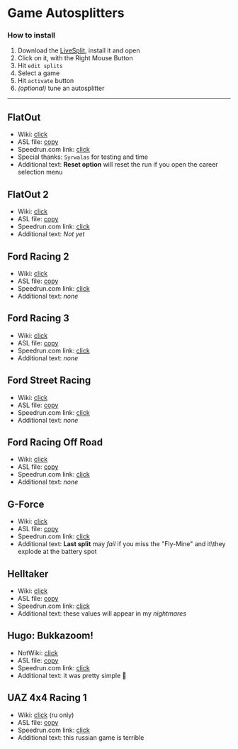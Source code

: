 # Game Autosplitters

### How to install

1. Download the [LiveSplit](https://livesplit.org/downloads/), install it and open
2. Click on it, with the Right Mouse Button
3. Hit `edit splits`
4. Select a game
5. Hit `activate` button
6. _(optional)_ tune an autosplitter


---


## FlatOut

- Wiki: [click](https://ru.wikipedia.org/wiki/FlatOut)
- ASL file: [copy](https://raw.githubusercontent.com/b5414/LiveSplit_ASL/white/files/FlatOut.asl)
- Speedrun.com link: [click](https://www.speedrun.com/flatout1)
- Special thanks: `Syrwalas` for testing and time
- Additional text: **Reset option** will reset the run if you open the career selection menu


## FlatOut 2

- Wiki: [click](https://en.wikipedia.org/wiki/FlatOut_2)
- ASL file: [copy](https://raw.githubusercontent.com/b5414/LiveSplit_ASL/white/files/FlatOut2.asl)
- Speedrun.com link: [click](https://www.speedrun.com/flatout_2)
- Additional text: _Not yet_


## Ford Racing 2

- Wiki: [click](https://en.wikipedia.org/wiki/Ford_Racing_2)
- ASL file: [copy](https://raw.githubusercontent.com/b5414/LiveSplit_ASL/white/files/FordRacing2.asl)
- Speedrun.com link: [click](https://www.speedrun.com/fordracing2)
- Additional text: _none_


## Ford Racing 3

- Wiki: [click](https://en.wikipedia.org/wiki/Ford_Racing_3)
- ASL file: [copy](https://raw.githubusercontent.com/b5414/LiveSplit_ASL/white/files/FordRacing3.asl)
- Speedrun.com link: [click](https://www.speedrun.com/fordracing3)
- Additional text: _none_


## Ford Street Racing

- Wiki: [click](https://en.wikipedia.org/wiki/Ford_Street_Racing)
- ASL file: [copy](https://raw.githubusercontent.com/b5414/LiveSplit_ASL/white/files/FordStreetRacing.asl)
- Speedrun.com link: [click](https://www.speedrun.com/ford_street_racing)
- Additional text: _none_


## Ford Racing Off Road

- Wiki: [click](https://en.wikipedia.org/wiki/Off_Road_(video_game))
- ASL file: [copy](https://raw.githubusercontent.com/b5414/LiveSplit_ASL/white/files/FordRacingOffRoad.asl)
- Speedrun.com link: [click](https://www.speedrun.com/fordracing_offroad)
- Additional text: _none_


## G-Force

- Wiki: [click](https://en.wikipedia.org/wiki/G-Force_(video_game))
- ASL file: [copy](https://raw.githubusercontent.com/b5414/LiveSplit_ASL/white/files/GForce.asl)
- Speedrun.com link: [click](https://www.speedrun.com/gforce)
- Additional text: **Last split** may _fail_ if you miss the "Fly-Mine" and it\they explode at the battery spot


## Helltaker

- Wiki: [click](https://en.wikipedia.org/wiki/Helltaker)
- ASL file: [copy](https://raw.githubusercontent.com/b5414/LiveSplit_ASL/white/files/Helltaker.asl)
- Speedrun.com link: [click](https://www.speedrun.com/helltaker)
- Additional text: these values will appear in my _nightmares_


## Hugo: Bukkazoom!

- NotWiki: [click](https://screentroll.fandom.com/wiki/Hugo:_Bukkazoom!)
- ASL file: [copy](https://raw.githubusercontent.com/b5414/LiveSplit_ASL/white/files/HugoBukkazoom.asl)
- Speedrun.com link: [click](https://www.speedrun.com/hugo_bukkazoom)
- Additional text: it was pretty simple 🙂


## UAZ 4x4 Racing 1

- Wiki: [click](https://ru.wikipedia.org/wiki/Полный_привод:_УАЗ_4x4) (ru only)
- ASL file: [copy](https://raw.githubusercontent.com/b5414/LiveSplit_ASL/white/files/4x4Racing.asl)
- Speedrun.com link: [click](https://www.speedrun.com/uaz)
- Additional text: this russian game is terrible

